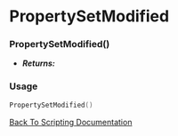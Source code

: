 # PropertySetModified

### PropertySetModified()
- ***Returns:*** 

### Usage

```Lua
PropertySetModified()
```


[Back To Scripting Documentation](../README.md)
